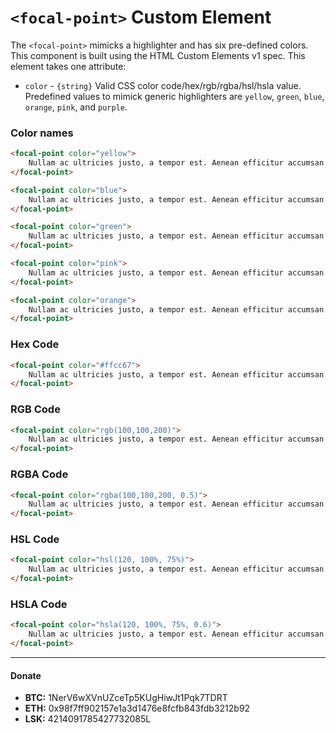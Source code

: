 # `<focal-point>` Custom Element

The `<focal-point>` mimicks a highlighter and has six pre-defined colors. This component is built using the HTML Custom Elements v1 spec. This element takes one attribute:

- `color` - `{string}` Valid CSS color code/hex/rgb/rgba/hsl/hsla value. Predefined values to mimick generic highlighters are `yellow`, `green`, `blue`, `orange`, `pink`, and `purple`.

### Color names
```html
<focal-point color="yellow">
    Nullam ac ultricies justo, a tempor est. Aenean efficitur accumsan porttitor.
</focal-point>

<focal-point color="blue">
    Nullam ac ultricies justo, a tempor est. Aenean efficitur accumsan porttitor.
</focal-point>

<focal-point color="green">
    Nullam ac ultricies justo, a tempor est. Aenean efficitur accumsan porttitor.
</focal-point>

<focal-point color="pink">
    Nullam ac ultricies justo, a tempor est. Aenean efficitur accumsan porttitor.
</focal-point>

<focal-point color="orange">
    Nullam ac ultricies justo, a tempor est. Aenean efficitur accumsan porttitor.
</focal-point>
```

### Hex Code
```html
<focal-point color="#ffcc67">
    Nullam ac ultricies justo, a tempor est. Aenean efficitur accumsan porttitor.
</focal-point>
```

### RGB Code
```html
<focal-point color="rgb(100,100,200)">
    Nullam ac ultricies justo, a tempor est. Aenean efficitur accumsan porttitor.
</focal-point>
```

### RGBA Code
```html
<focal-point color="rgba(100,100,200, 0.5)">
    Nullam ac ultricies justo, a tempor est. Aenean efficitur accumsan porttitor.
</focal-point>
```

### HSL Code
```html
<focal-point color="hsl(120, 100%, 75%)">
    Nullam ac ultricies justo, a tempor est. Aenean efficitur accumsan porttitor.
</focal-point>
```

### HSLA Code
```html
<focal-point color="hsla(120, 100%, 75%, 0.6)">
    Nullam ac ultricies justo, a tempor est. Aenean efficitur accumsan porttitor.
</focal-point>
```
-----------
#### Donate

- **BTC:** 1NerV6wXVnUZceTp5KUgHiwJt1Pqk7TDRT
- **ETH:** 0x98f7ff902157e1a3d1476e8fcfb843fdb3212b92
- **LSK:** 4214091785427732085L
